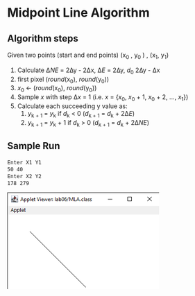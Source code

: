 # Midpoint Line Algorithm

## Algorithm steps
Given two points (start and end points) (x<sub>0</sub> , y<sub>0</sub> ) , (x<sub>1</sub>, y<sub>1</sub>)
1. Calculate &#8710;*NE* = 2&#8710;y - 2&#8710;x, &#8710;*E* = 2&#8710;y, *d*<sub>0</sub> 2&#8710;y - &#8710;x
1. first pixel (*round*(x<sub>0</sub>), *round*(y<sub>0</sub>))
1. *x*<sub>0</sub> &larr; (*round*(x<sub>0</sub>), *round*(y<sub>0</sub>))
1. Sample *x* with step &#8710;*x* = 1 (i.e. *x* = {*x*<sub>0</sub>, *x*<sub>0</sub> + 1, *x*<sub>0</sub> + 2, ..., *x*<sub>1</sub>})
1. Calculate each succeeding y value as:
    1. *y*<sub>k + 1</sub> = *y*<sub>k</sub> if *d*<sub>k</sub> < 0 (*d*<sub>k + 1</sub> = *d*<sub>k</sub> + 2&#8710;*E*)
    1. *y*<sub>k + 1</sub> = *y*<sub>k</sub> + 1 if *d*<sub>k</sub> > 0 (*d*<sub>k + 1</sub> = *d*<sub>k</sub> + 2&#8710;*NE*)

## Sample Run

```
Enter X1 Y1
50 40
Enter X2 Y2
178 279
```

![Applet Midpoint Line Algorithm](/images/lab06/mla.png)
